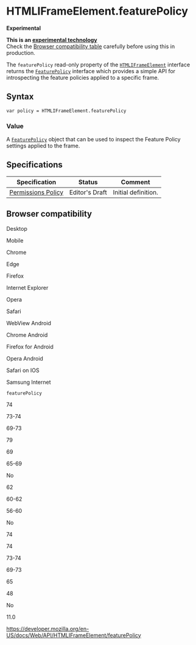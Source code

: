 # HTMLIFrameElement.featurePolicy

**Experimental**

**This is an [experimental technology](https://developer.mozilla.org/en-US/docs/MDN/Guidelines/Conventions_definitions#experimental)**  
Check the [Browser compatibility table](#browser_compatibility) carefully before using this in production.

The `featurePolicy` read-only property of the [`HTMLIFrameElement`](../htmliframeelement) interface returns the [`FeaturePolicy`](../featurepolicy) interface which provides a simple API for introspecting the feature policies applied to a specific frame.

## Syntax

    var policy = HTMLIFrameElement.featurePolicy

### Value

A [`FeaturePolicy`](../featurepolicy) object that can be used to inspect the Feature Policy settings applied to the frame.

## Specifications

<table><thead><tr class="header"><th>Specification</th><th>Status</th><th>Comment</th></tr></thead><tbody><tr class="odd"><td><a href="https://w3c.github.io/webappsec-permissions-policy/">Permissions Policy</a></td><td><span class="spec-ed">Editor's Draft</span></td><td>Initial definition.</td></tr></tbody></table>

## Browser compatibility

Desktop

Mobile

Chrome

Edge

Firefox

Internet Explorer

Opera

Safari

WebView Android

Chrome Android

Firefox for Android

Opera Android

Safari on IOS

Samsung Internet

`featurePolicy`

74

73-74

69-73

79

69

65-69

No

62

60-62

56-60

No

74

74

73-74

69-73

65

48

No

11.0

<a href="https://developer.mozilla.org/en-US/docs/Web/API/HTMLIFrameElement/featurePolicy" class="_attribution-link">https://developer.mozilla.org/en-US/docs/Web/API/HTMLIFrameElement/featurePolicy</a>
